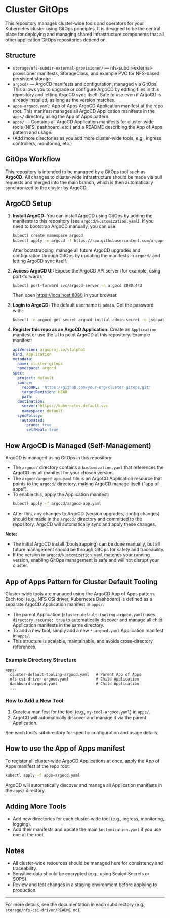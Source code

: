 # Cluster GitOps

This repository manages cluster-wide tools and operators for your Kubernetes cluster using GitOps principles. It is designed to be the central place for deploying and managing shared infrastructure components that all other application GitOps repositories depend on.

## Structure

- `storage/nfs-subdir-external-provisioner/` — nfs-subdir-external-provisioner manifests, StorageClass, and example PVC for NFS-based persistent storage.
- `argocd/` — ArgoCD manifests and configuration, managed via GitOps. This allows you to upgrade or configure ArgoCD by editing files in this repository and letting ArgoCD sync itself. Safe to use even if ArgoCD is already installed, as long as the version matches.
- `apps-argocd.yaml`: App of Apps ArgoCD Application manifest at the repo root. This manifest manages all ArgoCD Application manifests in the `apps/` directory using the App of Apps pattern.
- `apps/` — Contains all ArgoCD Application manifests for cluster-wide tools (NFS, dashboard, etc.) and a README describing the App of Apps pattern and usage.
- (Add more directories as you add more cluster-wide tools, e.g., ingress controllers, monitoring, etc.)

## GitOps Workflow

This repository is intended to be managed by a GitOps tool such as **ArgoCD**. All changes to cluster-wide infrastructure should be made via pull requests and merged into the main branch, which is then automatically synchronized to the cluster by ArgoCD.

## ArgoCD Setup

1. **Install ArgoCD:**
   You can install ArgoCD using GitOps by adding the manifests to this repository (see `argocd/kustomization.yaml`).
   If you need to bootstrap ArgoCD manually, you can use:
   ```sh
   kubectl create namespace argocd
   kubectl apply -n argocd -f https://raw.githubusercontent.com/argoproj/argo-cd/v3.0.4+5328bd5/manifests/install.yaml
   ```
   After bootstrapping, manage all future ArgoCD upgrades and configuration through GitOps by updating the manifests in `argocd/` and letting ArgoCD sync itself.

2. **Access ArgoCD UI:**
   Expose the ArgoCD API server (for example, using port-forward):
   ```sh
   kubectl port-forward svc/argocd-server -n argocd 8080:443
   ```
   Then open [https://localhost:8080](https://localhost:8080) in your browser.

3. **Login to ArgoCD:**
   The default username is `admin`. Get the password with:
   ```sh
   kubectl -n argocd get secret argocd-initial-admin-secret -o jsonpath="{.data.password}" | base64 -d; echo
   ```

4. **Register this repo as an ArgoCD Application:**
   Create an `Application` manifest or use the UI to point ArgoCD at this repository. Example manifest:
   ```yaml
   apiVersion: argoproj.io/v1alpha1
   kind: Application
   metadata:
     name: cluster-gitops
     namespace: argocd
   spec:
     project: default
     source:
       repoURL: 'https://github.com/your-org/cluster-gitops.git'
       targetRevision: HEAD
       path: .
     destination:
       server: https://kubernetes.default.svc
       namespace: default
     syncPolicy:
       automated:
         prune: true
         selfHeal: true
   ```

## How ArgoCD is Managed (Self-Management)

ArgoCD is managed using GitOps in this repository:
- The `argocd/` directory contains a `kustomization.yaml` that references the ArgoCD install manifest for your chosen version.
- The `argocd/argocd-app.yaml` file is an ArgoCD Application resource that points to the `argocd/` directory, making ArgoCD manage itself ("app of apps").
- To enable this, apply the Application manifest:
  ```sh
  kubectl apply -f argocd/argocd-app.yaml
  ```
- After this, any changes to ArgoCD (version upgrades, config changes) should be made in the `argocd/` directory and committed to the repository. ArgoCD will automatically sync and apply these changes.

**Note:**
- The initial ArgoCD install (bootstrapping) can be done manually, but all future management should be through GitOps for safety and traceability.
- If the version in `argocd/kustomization.yaml` matches your running version, enabling GitOps management is safe and will not disrupt your cluster.

## App of Apps Pattern for Cluster Default Tooling

Cluster-wide tools are managed using the ArgoCD App of Apps pattern. Each tool (e.g., NFS CSI driver, Kubernetes Dashboard) is defined as a separate ArgoCD Application manifest in `apps/`.

- The parent Application (`cluster-default-tooling-argocd.yaml`) uses `directory.recurse: true` to automatically discover and manage all child Application manifests in the same directory.
- To add a new tool, simply add a new `*-argocd.yaml` Application manifest in `apps/`.
- This structure is scalable, maintainable, and avoids cross-directory references.

### Example Directory Structure

```
apps/
  cluster-default-tooling-argocd.yaml   # Parent App of Apps
  nfs-csi-driver-argocd.yaml            # Child Application
  dashboard-argocd.yaml                 # Child Application
  ...
```

### How to Add a New Tool
1. Create a manifest for the tool (e.g., `my-tool-argocd.yaml`) in `apps/`.
2. ArgoCD will automatically discover and manage it via the parent Application.

See each tool's subdirectory for specific configuration and usage details.

## How to use the App of Apps manifest

To register all cluster-wide ArgoCD Applications at once, apply the App of Apps manifest at the repo root:

```sh
kubectl apply -f apps-argocd.yaml
```

ArgoCD will automatically discover and manage all Application manifests in the `apps/` directory.

## Adding More Tools

- Add new directories for each cluster-wide tool (e.g., ingress, monitoring, logging).
- Add their manifests and update the main `kustomization.yaml` if you use one at the root.

## Notes

- All cluster-wide resources should be managed here for consistency and traceability.
- Sensitive data should be encrypted (e.g., using Sealed Secrets or SOPS).
- Review and test changes in a staging environment before applying to production.

---

For more details, see the documentation in each subdirectory (e.g., `storage/nfs-csi-driver/README.md`).
